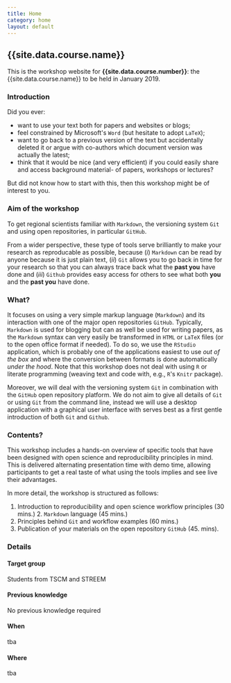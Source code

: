 ```yaml
---
title: Home
category: home
layout: default
---
```


## {{site.data.course.name}}

This is the workshop website for **{{site.data.course.number}}**: the
{{site.data.course.name}} to be held in January 2019.

### Introduction

Did you ever:

- want to use your text both for papers and websites or blogs;
- feel constrained by Microsoft's `Word` (but hesitate to adopt `LaTeX`);
- want to go back to a previous version of the text but accidentally deleted it or argue with co-authors which document version was
actually the latest;
- think that it would be nice (and very efficient) if you could easily share and access background material- of papers, workshops or lectures?

But did not know how to start with this, then this workshop might be
of interest to you.

### Aim of the workshop

To get regional scientists familiar with `Markdown`, the versioning
system `Git` and using open repositories, in particular `GitHub`.

From a wider perspective, these type of tools serve brilliantly to
make your research as reproducable as possible, because (*i*)
`Markdown` can be read by anyone because it is just plain text, (*ii*)
`Git` allows you to go back in time for your research so that you can
always trace back what the **past you** have done and (*iii*) `Github`
provides easy access for others to see what both **you** and the
**past you** have done.

### What?

It focuses on using a very simple markup language (`Markdown`) and its
interaction with one of the major open repositories
`GitHub`. Typically, `Markdown` is used for blogging but can as well
be used for writing papers, as the `Markdown` syntax can very easily
be transformed in `HTML` or `LaTeX` files (or to the open office
format if needed). To do so, we use the `RStudio` application, which
is probably one of the applications easiest to use *out of the box*
and where the conversion between formats is done automatically *under
the hood*. Note that this workshop does not deal with using `R` or
literate programming (weaving text and code with, e.g., `R`'s `Knitr`
package).

Moreover, we will deal with the versioning system `Git` in combination
with the `GitHub` open repository platform. We do not aim to give all
details of `Git` or using `Git` from the command line, instead we will
use a desktop application with a graphical user interface with serves
best as a first gentle introduction of both `Git` and `Github`.

### Contents?

This workshop includes a hands-on overview of specific tools that have
been designed with open science and reproducibility principles in
mind. This is delivered alternating presentation time with demo time,
allowing participants to get a real taste of what using the tools
implies and see live their advantages.

In more detail, the workshop is structured as follows:

1. Introduction to reproducibility and open science workflow
principles (30 mins.)  2. `Markdown` language (45 mins.)
3. Principles behind `Git` and workflow examples (60 mins.)
4. Publication of your materials on the open repository `GitHub`
(45. mins).

### Details

#### Target group

Students from TSCM and STREEM

#### Previous knowledge

No previous knowledge required

#### When

tba

#### Where

tba
